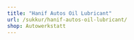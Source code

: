 ```yaml
---
title: "Hanif Autos Oil Lubricant"
url: /sukkur/hanif-autos-oil-lubricant/
shop: Autowerkstatt
---
```

